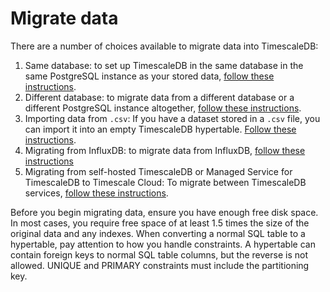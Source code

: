 # Migrate data
There are a number of choices available to migrate data into TimescaleDB:

1.  Same database: to set up TimescaleDB in the same database in the same
    PostgreSQL instance as your stored data,
    [follow these instructions][same-db].
1.  Different database: to migrate data from a different database or a different
    PostgreSQL instance altogether, [follow these instructions][different-db].
1.  Importing data from `.csv`: If you have a dataset stored in a `.csv` file,
    you can import it into an empty TimescaleDB hypertable.
    [Follow these instructions][import-data].
1.  Migrating from InfluxDB: to migrate data from InfluxDB,
    [follow these instructions][outflux]
1.  Migrating from self-hosted TimescaleDB or Managed Service for TimescaleDB to
    Timescale Cloud: To migrate between TimescaleDB services, [follow these
    instructions][mst-to-cloud].

<highlight type="warning">
Before you begin migrating data, ensure you have enough free disk space. In most
cases, you require free space of at least 1.5 times the size of the
original data and any indexes.
</highlight>

<highlight type="note">
When converting a normal SQL table to a hypertable, pay attention to how you
handle constraints. A hypertable can contain foreign keys to normal SQL table
columns, but the reverse is not allowed. UNIQUE and PRIMARY constraints must
include the partitioning key.
</highlight>


[same-db]: /how-to-guides/migrate-data/same-db/
[different-db]: /how-to-guides/migrate-data/different-db/
[import-data]: /how-to-guides/migrate-data/import-csv/
[mst-to-cloud]: /cloud/:currentVersion:/migrate-mst-cloud/
[outflux]: /how-to-guides/migrate-data/migrate-influxdb/

